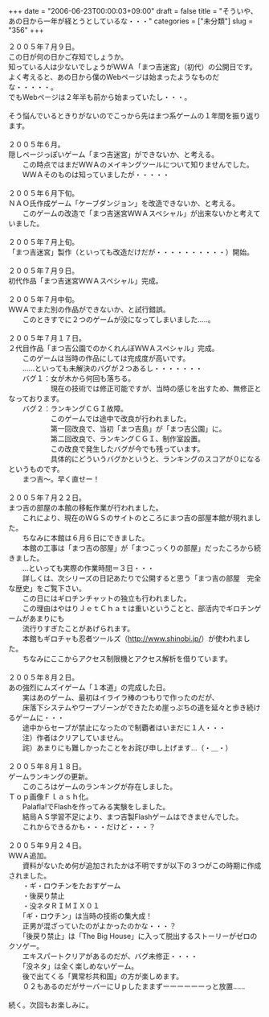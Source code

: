 +++
date = "2006-06-23T00:00:03+09:00"
draft = false
title = "そういや、あの日から一年が経とうとしているな・・・"
categories = ["未分類"]
slug = "356"
+++

<div>２００５年７月９日。</div>
<div>この日が何の日かご存知でしょうか。</div>
<div>知っている人は少ないでしょうがＷＷＡ「まつ吉迷宮」（初代）の公開日です。</div>
<div>よく考えると、あの日から僕のWebページは始まったようなものだな・・・・・。</div>
<div>でもWebページは２年半も前から始まっていたし・・・。</div>
&nbsp;
<div>そう悩んでいるときりがないのでこっから先はまつ系ゲームの１年間を振り返ります。</div>
&nbsp;
<div>２００５年６月。</div>
<div>隠しページっぽいゲーム「まつ吉迷宮」ができないか、と考える。</div>
<div>　　この時点ではまだＷＷＡのメイキングツールについて知りませんでした。</div>
<div>　　ＷＷＡそのものは知っていましたが・・・・・</div>
&nbsp;
<div>２００５年６月下旬。</div>
<div>ＮＡＯ氏作成ゲーム「ケーブダンジョン」を改造できないか、と考える。</div>
<div>　　このゲームの改造で「まつ吉迷宮ＷＷＡスペシャル」が出来ないかと考えていました。</div>
&nbsp;
<div>２００５年７月上旬。</div>
<div>「まつ吉迷宮」製作（といっても改造だけだが・・・・・・・・・・）開始。</div>
&nbsp;
<div>２００５年７月９日。</div>
<div>初代作品「まつ吉迷宮ＷＷＡスペシャル」完成。</div>
&nbsp;
<div>２００５年７月中旬。</div>
<div>ＷＷＡでまた別の作品ができないか、と試行錯誤。</div>
<div>　　このときすでに２つのゲームが没になってしまいました.....。</div>
&nbsp;
<div>２００５年７月１７日。</div>
<div>２代目作品「まつ吉公園でのかくれんぼＷＷＡスペシャル」完成。</div>
<div>　　このゲームは当時の作品にしては完成度が高いです。</div>
<div>　　......といっても未解決のバグが２つあるし・・・・・・・</div>
<div>　　バグ１：女が木から何回も落ちる。</div>
<div>　　　　　　現在の技術では修正可能ですが、当時の感じを出すため、無修正となっております。</div>
<div>　　バグ２：ランキングＣＧＩ故障。</div>
<div>　　　　　　このゲームでは途中で改良が行われました。</div>
<div>　　　　　　第一回改良で、当初「まつ吉島」が「まつ吉公園」に。</div>
<div>　　　　　　第二回改良で、ランキングＣＧＩ、制作室設置。</div>
<div>　　　　　　この改良で発生したバグが今でも残っています。</div>
<div>　　　　　　具体的にどういうバグかというと、ランキングのスコアが０になるというものです。</div>
<div>　　まつ吉～。早く直せー！</div>
&nbsp;
<div>２００５年７月２２日。</div>
<div>まつ吉の部屋の本館の移転作業が行われました。</div>
<div>　　これにより、現在のＷＧＳのサイトのところにまつ吉の部屋本館が現れました。</div>
<div>　　ちなみに本館は６月６日にできました。</div>
<div>　　本館の工事は「まつ吉の部屋」が「まつこっくりの部屋」だったころから続きました。</div>
<div>　　...といっても実際の作業時間＝３日・・・</div>
<div>　　詳しくは、次シリーズの日記あたりで公開すると思う「まつ吉の部屋　完全な歴史」をご覧下さい。</div>
<div>　　この日にはギロチンチャットの独立も行われました。</div>
<div>　　この理由はやはりＪｅｔＣｈａｔは重いということと、部活内でギロチンゲームがあまりにも</div>
<div>　　流行りすぎたことがあげられます。</div>
<div>　　本館もギロチャも忍者ツールズ（<a title="http://www.shinobi.jp/" href="http://matsuyuki.wiki.fc2.com/jump/http/www.shinobi.jp%2F">http://www.shinobi.jp/</a>）が使われました。</div>
<div>　　ちなみにここからアクセス制限機とアクセス解析を借りています。</div>
&nbsp;
<div>２００５年８月２日。</div>
<div>あの強烈にムズイゲーム「１本道」の完成した日。</div>
<div>　　実はあのゲーム、最初はイライラ棒のつもりで作ったのだが、</div>
<div>　　床落下システムやワープゾーンができたため崖っぷちの道を延々と歩き続けるゲームに・・・</div>
<div>　　途中からセーブが禁止になったので制覇者はいまだに１人・・・</div>
<div>　　注）作者はクリアしていません。</div>
<div>　　詫）あまりにも難しかったことをお詫び申し上げます...（・＿・）</div>
&nbsp;
<div>２００５年８月１８日。</div>
<div>ゲームランキングの更新。</div>
<div>　　このころはゲームのランキングが存在しました。</div>
<div>Ｔｏｐ画像Ｆｌａｓｈ化。</div>
<div>　　Palafla!でFlashを作ってみる実験をしました。</div>
<div>　　結局ＡＳ学習不足により、まつ吉製Flashゲームはできませんでした。</div>
<div>　　これからできるかも・・・だけど・・・？</div>
&nbsp;
<div>２００５年９月２４日。</div>
<div>ＷＷＡ追加。</div>
<div>　　資料がないため何が追加されたかは不明ですが以下の３つがこの時期に作成されました。</div>
<div>　　・ギ・ロウチンをたおすゲーム</div>
<div>　　・後戻り禁止</div>
<div>　　・没ネタＲＩＭＩＸ０１</div>
<div>　　「ギ・ロウチン」は当時の技術の集大成！</div>
<div>　　正男が混ざっていたのがよかったのかな・・・？</div>
<div>　　「後戻り禁止」は「The Big House」に入って脱出するストーリーがゼロのクソゲー。</div>
<div>　　エキスパートクリアがあるのだが、バグ未修正・・・・</div>
<div>　　「没ネタ」は全く楽しめないゲーム。</div>
<div>　　後で出てくる「異常杉共和国」の方が楽しめます。</div>
<div>　　０２もあるのだがサーバーにＵｐしたままずーーーーーーっと放置......</div>
&nbsp;
<div>続く。次回もお楽しみに。</div>
